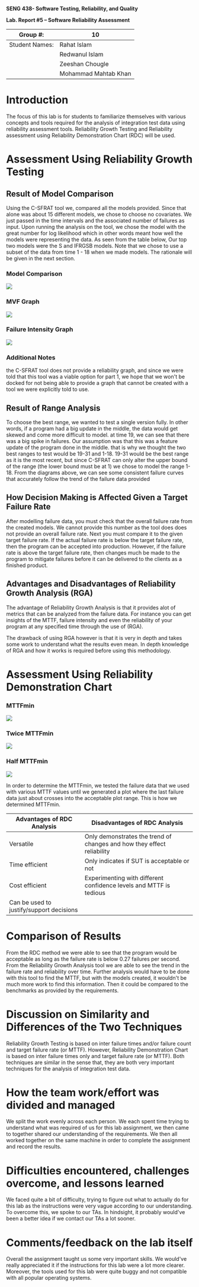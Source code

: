 **SENG 438- Software Testing, Reliability, and Quality**

**Lab. Report \#5 – Software Reliability Assessment**

| Group \#:       | 10 |
|-----------------|---|
| Student Names:  | Rahat Islam |
|                 | Redwanul Islam  |
|                 |  Zeeshan Chougle |
|                 |  Mohammad Mahtab Khan |

# Introduction
The focus of this lab is for students to familiarize themselves with various concepts and tools required for the analysis of integration test data using reliability assessment tools. Reliability Growth Testing and Reliability assessment using Reliability Demonstration Chart (RDC) will be used.
# 

# Assessment Using Reliability Growth Testing 
## Result of Model Comparison

Using the C-SFRAT tool we, compared all the models provided. Since that alone was about 15 different models, we chose to choose no covariates. We just passed in the time intervals and the associated number of failures as input. Upon running the analysis on the tool, we chose the model with the great number for log likelihood which in other words meant how well the models were representing the data. As seen from the table below, Our top two models were the S and IFRGSB models. Note that we chose to use a subset of the data from time 1 - 18 when we made models. The rationale will be given in the next section.
### Model Comparison
![](./media/6.png)

### MVF Graph
![](./media/7.png)

### Failure Intensity Graph
![](./media/8.png)

### Additional Notes
the C-SFRAT tool does not provide a reliability graph, and since we were told that this tool was a viable option for part 1, we hope that we won't be docked for not being able to provide a graph that cannot be created with a tool we were explicitly told to use.


## Result of Range Analysis

To choose the best range, we wanted to test a single version fully. In other words, if a program had a big update in the middle, the data would get skewed and come more difficult to model. at time 19, we can see that there was a big spike in failures. Our assumption was that this was a feature update of the program done in the middle. that is why we thought the two best ranges to test would be 19-31 and 1-18. 19-31 would be the best range as it is the most recent, but since C-SFRAT can only alter the upper bound of the range (the lower bound must be at 1) we chose to model the range 1-18. From the diagrams above, we can see some consistent failure curves that accurately follow the trend of the failure data provided

## How Decision Making is Affected Given a Target Failure Rate

After modelling failure data, you must check that the overall failure rate from the created models. We cannot provide this number as the tool does does not provide an overall failure rate. Next you must compare it to the given target failure rate. If the actual failure rate is below the target failure rate, then the program can be accepted into production. However, if the failure rate is above the target failure rate, then changes much be made to the program to mitigate failures before it can be delivered to the clients as a finished product.

## Advantages and Disadvantages of Reliability Growth Analysis (RGA)

The advantage of Reliability Growth Analysis is that it provides alot of metrics that can be analyzed from the failure data. For instance you can get insights of the MTTF, failure intensity and even the reliability of your program at any specified time through the use of (RGA).

The drawback of using RGA however is that it is very in depth and takes some work to understand what the results even mean. In depth knowledge of RGA and how it works is required before using this methodology.

# Assessment Using Reliability Demonstration Chart 

### MTTFmin

![](./media/1.png)

### Twice MTTFmin

![](./media/2.png)

### Half MTTFmin

![](./media/3.png)

In order to determine the MTTFmin, we tested the failure data that we used with various MTTF values until we generated a plot where the last failure data just about crosses into the acceptable plot range. This is how we determined MTTFmin.

| Advantages of RDC Analysis      | Disadvantages of RDC Analysis |
|---------------------------------|-------------------------------|
| Versatile | Only demonstrates the trend of changes and how they effect reliability|
| Time efficient | Only indicates if SUT is acceptable or not |
| Cost efficient | Experimenting with different confidence levels and MTTF is tedious|
| Can be used to justify/support decisions |  
# 

# Comparison of Results

From the RDC method we were able to see that the program would be acceptable as long as the failure rate is below 0.27 failures per second. From the Reliability Growth Analysis tool we are able to see the trend in the failure rate and reliability over time. Further analysis would have to be done with this tool to find the MTTF, but with the models created, it wouldn't be much more work to find this information. Then it could be compared to the benchmarks as provided by the requirements.

# Discussion on Similarity and Differences of the Two Techniques
Reliability Growth Testing is based on inter failure times and/or failure count and target failure rate (or MTTF). However, Reliability Demonstration Chart is based on inter failure times only and target failure rate (or MTTF). Both techniques are similar in the sense that, they are both very important techniques for the analysis of integration test data.

# How the team work/effort was divided and managed
We split the work evenly across each person. We each spent time trying to understand what was required of us for this lab assignment, we then came to together shared our understanding of the requirements. We then all worked together on the same machine in order to complete the assignment and record the results.

# 

# Difficulties encountered, challenges overcome, and lessons learned
We faced quite a bit of difficulty, trying to figure out what to actually do for this lab as the instructions were very vague according to our understanding. To overcome this, we spoke to our TAs. In hindsight, it probably would've been a better idea if we contact our TAs a lot sooner.

# Comments/feedback on the lab itself
Overall the assignment taught us some very important skills. We would've really appreciated it if the instructions for this lab were a lot more clearer. Moreover, the tools used for this lab were quite buggy and not compatible with all popular operating systems.

